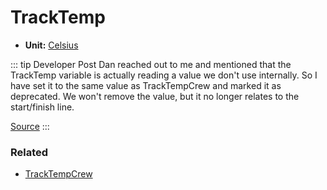 # TrackTemp <Badge text="int" /> <Badge text="Deprecated" type="error"/>

*  **Unit:** [Celsius](https://en.wikipedia.org/wiki/Celsius)

::: tip Developer Post
 Dan reached out to me and mentioned that the TrackTemp variable is actually reading a value we don't use internally. So I have set it to the same value as TrackTempCrew and marked it as deprecated. We won't remove the value, but it no longer relates to the start/finish line. 

[Source](http://members.iracing.com/jforum/posts/list/3050/1470675.page#11337287)
:::

### Related

* [TrackTempCrew](tracktempcrew.md)
